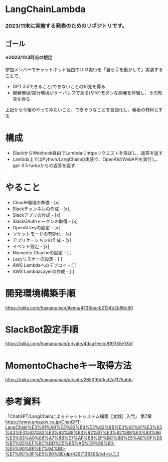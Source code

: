 # LangChainLambda
### 2023/11末に実施する発表のためのリポジトリです。

## ゴール
#### ※2023/11/3時点の想定
参加メンバーでチャットボット経由のLLM実行を「自ら手を動かして」実装することで、
- GPT 3.5できること/できないことの知見を得る
- 開発環境/実行環境がサーバレスである(やや)モダンな開発を体験し、その知見を得る

上記から今後のやってみたいこと、できそうなことを言語化し、発表の材料とする

# 構成
- SlackからWebhook経由でLambdaにhttpsリクエストを飛ばし、返答を返す
- Lambda上ではPython/LangChainの実装で、OpenAIのWebAPIを実行し、gpt-3.5 turboからの返答を返す


# やること
- Cloud9環境の準備 - [x]
- Slackチャンネルの作成 - [x]  
- Slackアプリの作成 - [x]  
- SlackOAuthトークンの取得 - [x]
- OpenAI keyの設定 - [x] 
- ソケットモードの有効化 - [x]  
- アプリケーションの作成 - [x]  
- イベント設定 - [x]  
- Momento Chacheの設定  - [ ]  
- Lazyリスナーの設定  - [ ]  
- AWS Lambdaへのデプロイ - [ ]  
- AWS LambdaLayerの作成 - [ ] 

# 開発環境構築手順
https://qiita.com/hamanuman/items/4736eecb2134b2b86c90

# SlackBot設定手順
https://qiita.com/hamanuman/private/4dca7eecc819355e13bf

# MomentoChacheキー取得方法
https://qiita.com/hamanuman/private/2853f6d0cd2d1125afdc

# 参考資料
「ChatGPT/LangChainによるチャットシステム構築［実践］入門」 第7章
https://www.amazon.co.jp/ChatGPT-LangChain%E3%81%AB%E3%82%88%E3%82%8B%E3%83%81%E3%83%A3%E3%83%83%E3%83%88%E3%82%B7%E3%82%B9%E3%83%86%E3%83%A0%E6%A7%8B%E7%AF%89%EF%BC%BB%E5%AE%9F%E8%B7%B5%EF%BC%BD%E5%85%A5%E9%96%80-%E5%90%89%E7%94%B0-%E7%9C%9F%E5%90%BE/dp/4297138395/ref=sr_1_1